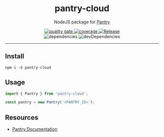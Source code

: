 <h1 align="center">pantry-cloud</h1>
<p align="center">
  NodeJS package for <a href="https://getpantry.cloud" target="_blank">Pantry</a>
</p>
<p align="center">  
  <a href="https://sonarcloud.io/dashboard?id=rdarida_pantry-cloud" target="_blank" alt="SonarCloud">
    <img src="https://sonarcloud.io/api/project_badges/measure?project=rdarida_pantry-cloud&metric=alert_status" alt="quality gate">
  </a>

  <a href="https://sonarcloud.io/dashboard?id=rdarida_pantry-cloud" target="_blank" alt="SonarCloud">
    <img src="https://sonarcloud.io/api/project_badges/measure?project=rdarida_pantry-cloud&metric=coverage" alt="coverage">
  </a>

  <a href="https://github.com/rdarida/pantry-cloud/actions/workflows/release.yml" target="_blank" alt="GitHub Actions">
    <img src="https://github.com/rdarida/pantry-cloud/actions/workflows/release.yml/badge.svg" alt="Release">
  </a>

  <br>

  <img src="https://david-dm.org/rdarida/pantry-cloud/status.svg" alt="dependencies">
  <img src="https://david-dm.org/rdarida/pantry-cloud/dev-status.svg" alt="devDependencies">
</p>
<hr>

## Install
```
npm i -S pantry-cloud
```

## Usage
```ts
import { Pantry } from 'pantry-cloud';

const pantry = new Pantry('<PANTRY_ID>');
```

## Resources
- [Pantry Documentation](https://documenter.getpostman.com/view/3281832/SzmZeMLC)
